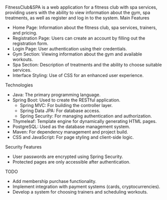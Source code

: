 FitnessClub&SPA is a web application for a fitness club with spa services, providing users with the ability to view information about the gym, spa treatments, as well as register and log in to the system.
 Main Features

- Home Page: Information about the fitness club, spa services, trainers, and pricing.
- Registration Page: Users can create an account by filling out the registration form.
- Login Page: User authentication using their credentials.
- Gym Section: Viewing information about the gym and available workouts.
- Spa Section: Description of treatments and the ability to choose suitable services.
- Interface Styling: Use of CSS for an enhanced user experience.

Technologies

- Java: The primary programming language.
- Spring Boot: Used to create the RESTful application.
  - Spring MVC: For building the controller layer.
  - Spring Data JPA: For database access.
  - Spring Security: For managing authentication and authorization.
- Thymeleaf: Template engine for dynamically generating HTML pages.
- PostgreSQL: Used as the database management system.
- Maven: For dependency management and project build.
- CSS and JavaScript: For page styling and client-side logic.

 Security Features

- User passwords are encrypted using Spring Security.
- Protected pages are only accessible after authentication.

 TODO

- Add membership purchase functionality.
- Implement integration with payment systems (cards, cryptocurrencies).
- Develop a system for choosing trainers and scheduling workouts.

